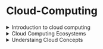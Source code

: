 # Cloud-Computing

<details>
<summary> Introduction to cloud computing </summary>

* The impact of cloud computing on businesses across industries cannot be overstated.
* It has revolutionized the way organizations operate, offering essential features like on-demand access to computing power and storage, virtually unlimited scalability, and flexible pricing models.
* As a result, startups have been able to disrupt established industry players, while established businesses have leveraged the cloud to enhance their capabilities and rapidly transform their processes.
* Initially, the adoption of cloud technologies focused primarily on cost reduction and shifting technology expenditures from capital to operational expenses.
* Cloud vendors prioritized lowering costs for standard computing and storage resources.
* While cost reduction remains a significant factor in cloud adoption, companies now recognize the potential of cloud services to drive business transformation.
* As a result, most organizations have embraced a pragmatic hybrid cloud strategy, utilizing a combination of public and private cloud services based on their specific business needs.
* They retain critical applications within their data centers while leveraging innovative SoThe cloud market has evolved to cater to diverse customer requirements.
* Cloud providers now specialize in specific areas to deliver unique value to customers.ftware as a Service (SaaS) applications and cloud infrastructure services.
* The cloud market has evolved to cater to diverse customer requirements. Cloud providers now specialize in specific areas to deliver unique value to customers.
* Some focus on offering machine learning services, while others specialize in governance cloud services.
* Additionally, a range of cloud storage services is available from various vendors.

# Five characteristics defined by the National Institute of Standards and Technology
# ON-Demand Self-Service

* Consumers can provision resources as needed and automatically. Cloud services consumers can provision services on an as-needed basis, without the need to work with the CSP (Cloud service provider) directly.
* These resources might include additional compute power, additional storage, new websites, or even database services.
* The consumer can expand (or reduce) these services without the need for human assistance from the CSP.

# Broad Network Access

* Services are available across the network from commonly available clients.
* Client devices and traditional server deployments are able to access cloud-based resources across the network.
* The network might include the local on-premises network or the Internet, or both. Cloud resources have the potential to be globally accessible.

# Resource Pooling

* The cloud service provider (CSP) pools resources in a multitenant model and adjusts resource allocation on an on-demand basis, and the specific distribution of hardware resources is abstracted from the consumer.
* CSPs pool network, storage, and compute capabilities and then dynamically and automatically allocate those resources to consumers on an on-demand basis.
* The consumers do not know (or care) where the resources might physically be located.
* The next time those services are used by the consumer, the resource locations might have changed.
* The CSP manages the resources and maximizes their use.

# Rapid Elasticity

* Resources are provisioned and released to adjust for changes in demand and consumption.
* This process may be automatic or manual.
* Server resources in a traditional model are purchased as a capital expenditure, and whether or not those resources are efficiently utilized, their cost and capabilities are fixed.
* In some business models, resource needs change throughout the year.
* For example, retail demand is significantly higher during some parts of the year than others.
* With cloud-based computing, resources are dynamically allocated, making for far more efficient utilization of those resources.
* Servers that might have been underutilized for most of the year no longer need to be purchased and maintained.

# Measured Service

* Metering of resources is monitored, controlled, and billable. CSPs meter the utilization of their resources.
* This metering permits more efficient and dynamic resource allocation.
* It also permits the CSPs to bill consumers accurately for exactly the quantity of resources consumed.
  
</details>

<details>
<summary> Cloud Computing Ecosystems </summary>

# This ecosystem consists of three categories of players:

# Consumers of Services

* Microsoft OneDrive: OneDrive is a file hosting and synchronization service offered by Microsoft.
* It enables users to store and share files and access them from any device, including PCs, Macs, and mobile devices.
* Google Drive: Google Drive is a cloud storage and file backup service provided by Google.
* It offers free storage space for personal use and allows users to store files, collaborate on documents, and share files with others.
* iCloud: iCloud is a cloud storage and synchronization service provided by Apple.
* It allows users to store their photos, videos, documents, and other files and access them across Apple devices.
* Microsoft OneDrive: OneDrive is a file hosting and synchronization service offered by Microsoft.
* It enables users to store and share files and access them from any device, including PCs, Macs, and mobile devices.

# Provider of Services

* Amazon Web Services (AWS): AWS is a comprehensive cloud computing platform provided by Amazon.
* It offers a wide array of services, including computing power, storage, databases, networking, analytics, machine learning, and more.
* Google Cloud Platform (GCP): GCP is a suite of cloud computing services offered by Google.
* Microsoft Azure: Azure is a cloud computing platform offered by Microsoft.
* It provides a range of services for building, deploying, and managing applications and services through Microsoft-managed data centers.
* Google Cloud Platform (GCP): GCP is a suite of cloud computing services offered by Google.
* It provides infrastructure, storage, AI, machine learning, data analytics, and other services to help businesses scale and innovate.
* IBM Cloud: IBM Cloud is a collection of cloud computing services provided by IBM.
* It offers infrastructure, platform, and software as a service (IaaS, PaaS, and SaaS) solutions, along with tools for data analytics, AI, and blockchain.
* Oracle Cloud Infrastructure: Oracle Cloud Infrastructure is an IaaS platform offered by Oracle.
* It provides a broad range of cloud services, including compute, storage, networking, database, and applications, with a focus on enterprise workloads.
* Alibaba Cloud: Alibaba Cloud is the cloud computing arm of Alibaba Group, a Chinese multinational conglomerate.
* It offers a wide range of cloud services, including computing, storage, networking, database, AI, and security, with a strong presence in the Asia-Pacific region.

# Designer of Services

* Accenture: Accenture is a global professional services company that offers cloud consulting and implementation services.
* They help businesses design and deploy cloud solutions, leveraging their expertise in cloud architecture, migration, and management.
* Deloitte: Deloitte is a multinational professional services firm that provides cloud technology consulting and implementation services.
* They assist organizations in developing cloud strategies, designing architectures, and implementing cloud solutions across various industries.
* Capgemini: Capgemini is a global consulting and technology services company that offers cloud transformation services.
* They help businesses design and implement cloud architectures, optimize cloud environments, and enable digital transformation through cloud technologies.
* IBM: IBM is a leading technology company that provides cloud consulting and design services.
* They assist organizations in designing hybrid cloud architectures, implementing cloud-based applications, and leveraging emerging technologies like AI and blockchain.
* PricewaterhouseCoopers (PwC): PwC is a multinational professional services firm that offers cloud technology consulting services.
* They help businesses design and implement cloud strategies, optimize cloud operations, and ensure compliance and security in cloud environments.
* Cognizant: Cognizant is an IT services and consulting company that provides cloud technology services.
* They help organizations design and implement cloud-based solutions, migrate applications to the cloud, and optimize cloud infrastructure.
* Wipro: Wipro is a global IT consulting and services company that offers cloud consulting and implementation services.
* They assist businesses in designing cloud strategies, developing cloud-native applications, and ensuring seamless cloud integration.
* Tata Consultancy Services (TCS): TCS is an IT services and consulting company that provides cloud technology solutions.
* They assist organizations in cloud strategy development, cloud architecture design, and implementing cloud-based applications and services.
* They help businesses design and implement cloud solutions, migrate applications to the cloud, and optimize cloud infrastructure for improved performance.
* DXC Technology: DXC Technology is an IT services company that provides cloud consulting and implementation services.
* They assist organizations in designing cloud architectures, migrating applications to the cloud, and managing cloud environments.

</details>

<details>
<summary> Understaing Cloud Concepts </summary>

# Cloud computing

* Is a method of providing shared computing resources, including applications, computing, storage, networking, development, and deployment platforms as well as business processes.
* Cloud computing makes computing resources easier to use by providing standardization and automation.

# Standardization

* Is the implementation of services using a consistent approach supported by a set of consistent interfaces.
* Likewise, the cloud generally requires that processes be implemented through the use of automation.

# Automation

* Is a process that’s triggered based on business rules, resource availability, and security demands.
*  Automation is required to support a self-service provisioning model. To promote efficiency, automation can ensure that after a provisioned service is no longer needed, it is returned to the resource pool.
* This type of rules-based automation can help with capacity planning and overall workload management. 

# Cloud Components and Clients


  
</details>
